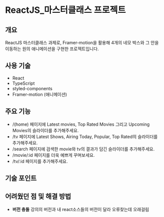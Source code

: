 # ReactJS_마스터클래스 프로젝트

## 개요
ReactJS 마스터클래스 과제로, Framer-motion을 활용해 4개의 네모 박스와 그 안을 이동하는 원의 애니메이션을 구현한 프로젝트입니다.

## 사용 기술
- React
- TypeScript
- styled-components
- Framer-motion (애니메이션)

## 주요 기능
- /(home) 페이지에 Latest movies, Top Rated Movies 그리고 Upcoming Movies의 슬라이더를 추가해주세요.
- /tv 페이지에 Latest Shows, Airing Today, Popular, Top Rated의 슬라이더를 추가해주세요.
- /search 페이지에 검색한 movie와 tv의 결과가 담긴 슬라이더를 추가해주세요.
- /movie/:id 페이지를 더욱 예쁘게 꾸며보세요.
- /tv/:id 페이지를 추가해주세요.

## 기술 포인트

## 어려웠던 점 및 해결 방법
- **버전 충돌**
  강의의 버전과 내 react소스들의 버전이 달라 오류찾는데 오래걸림


